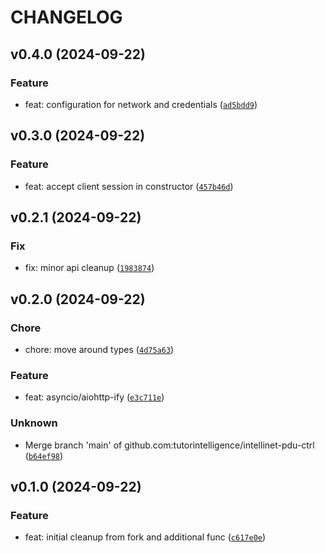 # CHANGELOG



## v0.4.0 (2024-09-22)

### Feature

* feat: configuration for network and credentials ([`ad5bdd9`](https://github.com/tutorintelligence/intellinet-pdu-ctrl/commit/ad5bdd991c8f36814cdbf615108c20db853a6a3c))


## v0.3.0 (2024-09-22)

### Feature

* feat: accept client session in constructor ([`457b46d`](https://github.com/tutorintelligence/intellinet-pdu-ctrl/commit/457b46d0bd0346ed4f4b11a60eea10fd43cebebf))


## v0.2.1 (2024-09-22)

### Fix

* fix: minor api cleanup ([`1983874`](https://github.com/tutorintelligence/intellinet-pdu-ctrl/commit/1983874b54517ddf38f7ac4d9f7096498170e94e))


## v0.2.0 (2024-09-22)

### Chore

* chore: move around types ([`4d75a63`](https://github.com/tutorintelligence/intellinet-pdu-ctrl/commit/4d75a639166f653a5208b427610278f549f0bfe8))

### Feature

* feat: asyncio/aiohttp-ify ([`e3c711e`](https://github.com/tutorintelligence/intellinet-pdu-ctrl/commit/e3c711e6d7b50cd5089c4f379bab7c2184c03d6e))

### Unknown

* Merge branch &#39;main&#39; of github.com:tutorintelligence/intellinet-pdu-ctrl ([`b64ef98`](https://github.com/tutorintelligence/intellinet-pdu-ctrl/commit/b64ef98f780cda82abc31ef016f63f325f8f22f5))


## v0.1.0 (2024-09-22)

### Feature

* feat: initial cleanup from fork and additional func ([`c617e0e`](https://github.com/tutorintelligence/intellinet-pdu-ctrl/commit/c617e0eeb41d7e268623f4b46c3def0af9ced634))
